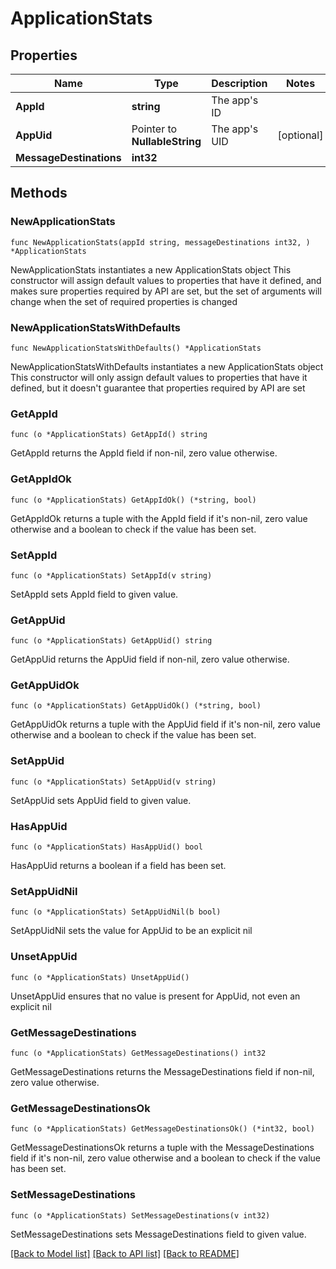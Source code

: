 # ApplicationStats

## Properties

Name | Type | Description | Notes
------------ | ------------- | ------------- | -------------
**AppId** | **string** | The app&#39;s ID | 
**AppUid** | Pointer to **NullableString** | The app&#39;s UID | [optional] 
**MessageDestinations** | **int32** |  | 

## Methods

### NewApplicationStats

`func NewApplicationStats(appId string, messageDestinations int32, ) *ApplicationStats`

NewApplicationStats instantiates a new ApplicationStats object
This constructor will assign default values to properties that have it defined,
and makes sure properties required by API are set, but the set of arguments
will change when the set of required properties is changed

### NewApplicationStatsWithDefaults

`func NewApplicationStatsWithDefaults() *ApplicationStats`

NewApplicationStatsWithDefaults instantiates a new ApplicationStats object
This constructor will only assign default values to properties that have it defined,
but it doesn't guarantee that properties required by API are set

### GetAppId

`func (o *ApplicationStats) GetAppId() string`

GetAppId returns the AppId field if non-nil, zero value otherwise.

### GetAppIdOk

`func (o *ApplicationStats) GetAppIdOk() (*string, bool)`

GetAppIdOk returns a tuple with the AppId field if it's non-nil, zero value otherwise
and a boolean to check if the value has been set.

### SetAppId

`func (o *ApplicationStats) SetAppId(v string)`

SetAppId sets AppId field to given value.


### GetAppUid

`func (o *ApplicationStats) GetAppUid() string`

GetAppUid returns the AppUid field if non-nil, zero value otherwise.

### GetAppUidOk

`func (o *ApplicationStats) GetAppUidOk() (*string, bool)`

GetAppUidOk returns a tuple with the AppUid field if it's non-nil, zero value otherwise
and a boolean to check if the value has been set.

### SetAppUid

`func (o *ApplicationStats) SetAppUid(v string)`

SetAppUid sets AppUid field to given value.

### HasAppUid

`func (o *ApplicationStats) HasAppUid() bool`

HasAppUid returns a boolean if a field has been set.

### SetAppUidNil

`func (o *ApplicationStats) SetAppUidNil(b bool)`

 SetAppUidNil sets the value for AppUid to be an explicit nil

### UnsetAppUid
`func (o *ApplicationStats) UnsetAppUid()`

UnsetAppUid ensures that no value is present for AppUid, not even an explicit nil
### GetMessageDestinations

`func (o *ApplicationStats) GetMessageDestinations() int32`

GetMessageDestinations returns the MessageDestinations field if non-nil, zero value otherwise.

### GetMessageDestinationsOk

`func (o *ApplicationStats) GetMessageDestinationsOk() (*int32, bool)`

GetMessageDestinationsOk returns a tuple with the MessageDestinations field if it's non-nil, zero value otherwise
and a boolean to check if the value has been set.

### SetMessageDestinations

`func (o *ApplicationStats) SetMessageDestinations(v int32)`

SetMessageDestinations sets MessageDestinations field to given value.



[[Back to Model list]](../README.md#documentation-for-models) [[Back to API list]](../README.md#documentation-for-api-endpoints) [[Back to README]](../README.md)


